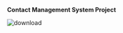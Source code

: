 **Contact Management System Project**

![download](https://user-images.githubusercontent.com/11453784/138579703-2b2c5c27-fce9-41a2-8214-015531983a83.png)
